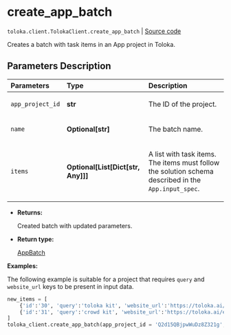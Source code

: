 # create_app_batch
`toloka.client.TolokaClient.create_app_batch` | [Source code](https://github.com/Toloka/toloka-kit/blob/v1.2.0/src/client/__init__.py#L4167)

Creates a batch with task items in an App project in Toloka.

## Parameters Description

| Parameters | Type | Description |
| :----------| :----| :-----------|
`app_project_id`|**str**|<p>The ID of the project.</p>
`name`|**Optional\[str\]**|<p>The batch name.</p>
`items`|**Optional\[List\[Dict\[str, Any\]\]\]**|<p>A list with task items. The items must follow the solution schema described in the `App.input_spec`.</p>

* **Returns:**

  Created batch with updated parameters.

* **Return type:**

  [AppBatch](toloka.client.app.AppBatch.md)

**Examples:**

The following example is suitable for a project
that requires `query` and `website_url` keys to be present in input data.

```python
new_items = [
    {'id':'30', 'query':'toloka kit', 'website_url':'https://toloka.ai/en/docs/toloka-kit'},
    {'id':'31', 'query':'crowd kit', 'website_url':'https://toloka.ai/en/docs/crowd-kit'}
]
toloka_client.create_app_batch(app_project_id = 'Q2d15QBjpwWuDz8Z321g', items = new_items)
```
